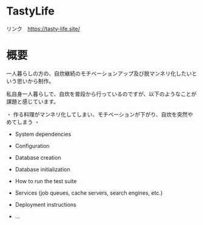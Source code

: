 # TastyLife

リンク　https://tasty-life.site/

# 概要

一人暮らしの方の、自炊継続のモチベーションアップ及び脱マンネリ化したいという思いから制作。

私自身一人暮らしで、自炊を普段から行っているのですが、以下のようなことが課題と感じています。

・ 作る料理がマンネリ化してしまい、モチベーションが下がり、自炊を突然やめてしまう
・  

* System dependencies

* Configuration

* Database creation

* Database initialization

* How to run the test suite

* Services (job queues, cache servers, search engines, etc.)

* Deployment instructions

* ...
